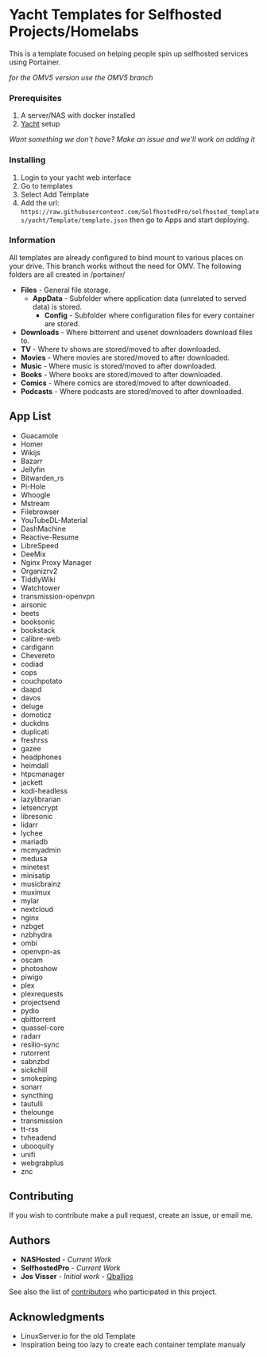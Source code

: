 
# Yacht Templates for Selfhosted Projects/Homelabs

This is a template focused on helping people spin up selfhosted services using Portainer.

*for the OMV5 version use the OMV5 branch*

### Prerequisites

1. A server/NAS with docker installed
2. [Yacht](https://github.com/SelfhostedPro/Yacht) setup

*Want something we don't have? Make an issue and we'll work on adding it*

### Installing

1. Login to your yacht web interface 
2. Go to templates 
3. Select Add Template
3. Add the url: `https://raw.githubusercontent.com/SelfhostedPro/selfhosted_templates/yacht/Template/template.json` then go to Apps and start deploying.

### Information
All templates are already configured to bind mount to various places on your drive. This branch works without the need for OMV. The following folders are all created in /portainer/

* **Files** - General file storage.
  * **AppData** - Subfolder where application data (unrelated to served data) is stored.
    * **Config** - Subfolder where configuration files for every container are stored.
* **Downloads** - Where bittorrent and usenet downloaders download files to.
* **TV** - Where tv shows are stored/moved to after downloaded.
* **Movies** - Where movies are stored/moved to after downloaded.
* **Music** - Where music is stored/moved to after downloaded.
* **Books** - Where books are stored/moved to after downloaded.
* **Comics** - Where comics are stored/moved to after downloaded.
* **Podcasts** - Where podcasts are stored/moved to after downloaded.
## App List

- Guacamole
- Homer
- Wikijs
- Bazarr
- Jellyfin
- Bitwarden_rs
- Pi-Hole
- Whoogle
- Mstream
- Filebrowser
- YouTubeDL-Material
- DashMachine
- Reactive-Resume
- LibreSpeed
- DeeMix
- Nginx Proxy Manager
- Organizrv2
- TiddlyWiki
- Watchtower
- transmission-openvpn
- airsonic
- beets
- booksonic
- bookstack
- calibre-web
- cardigann
- Chevereto
- codiad
- cops
- couchpotato
- daapd
- davos
- deluge
- domoticz
- duckdns
- duplicati
- freshrss
- gazee
- headphones
- heimdall
- htpcmanager
- jackett
- kodi-headless
- lazylibrarian
- letsencrypt
- libresonic
- lidarr
- lychee
- mariadb
- mcmyadmin
- medusa
- minetest
- minisatip
- musicbrainz
- muximux
- mylar
- nextcloud
- nginx
- nzbget
- nzbhydra
- ombi
- openvpn-as
- oscam
- photoshow
- piwigo
- plex
- plexrequests
- projectsend
- pydio
- qbittorrent
- quassel-core
- radarr
- resilio-sync
- rutorrent
- sabnzbd
- sickchill
- smokeping
- sonarr
- syncthing
- tautulli
- thelounge
- transmission
- tt-rss
- tvheadend
- ubooquity
- unifi
- webgrabplus
- znc

## Contributing

If you wish to contribute make a pull request, create an issue, or email me.

## Authors
* **NASHosted** - *Current Work*
* **SelfhostedPro** - *Current Work*
* **Jos Visser** - *Initial work* - [Qballjos](https://github.com/Qballjos)

See also the list of [contributors](https://github.com/SelfhostedPro/selfhosted_templates/contributors) who participated in this project.

## Acknowledgments

* LinuxServer.io for the old Template
* Inspiration being too lazy to create each container template manualy
